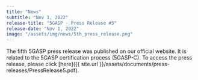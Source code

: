 ```yaml
---
title: "News"
subtitle: "Nov 1, 2022"
release-title: "5GASP - Press Release #5"
release-date: "Nov 1, 2022"
image: "/assets/img/news/5th_press_release.png"
---
```


The fifth 5GASP press release was published on our official website. It is related to the 5GASP certification process (5GASP-C). To access the press release, please click [here]({{ site.url }}/assets/documents/press-releases/PressRelease5.pdf).
